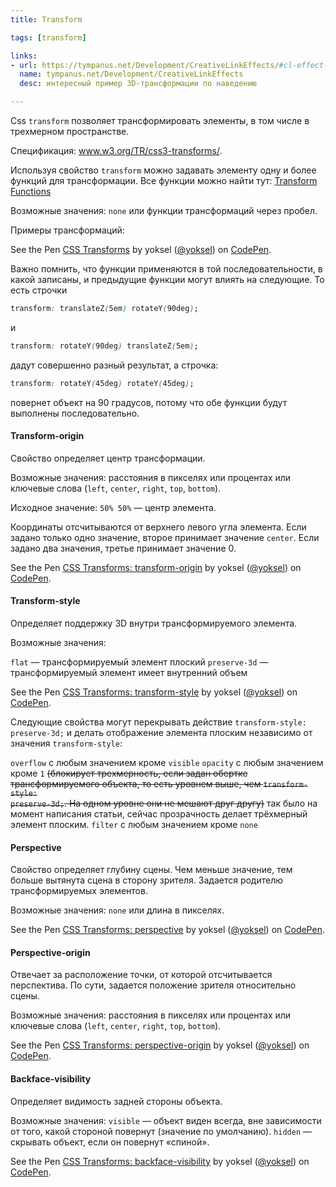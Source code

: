 ```yaml
---
title: Transform

tags: [transform]

links:
- url: https://tympanus.net/Development/CreativeLinkEffects/#cl-effect-2
  name: tympanus.net/Development/CreativeLinkEffects
  desc: интересный пример 3D-трансформации по наведению

---
```

<section>Css <code>transform</code> позволяет трансформировать элементы, в том числе в трехмерном пространстве.<!--more-->

Спецификация: <a href="http://www.w3.org/TR/css3-transforms/">www.w3.org/TR/css3-transforms/</a>.

Используя свойство <code>transform</code> можно задавать элементу одну и более функций для трансформации.
Все функции можно найти тут: <a href="/pages/transform-functions">Transform Functions</a>

Возможные значения: <code>none</code> или функции трансформаций через пробел.

Примеры трансформаций:

<p data-height="560" data-theme-id="4974" data-slug-hash="zNazqX" data-default-tab="result" data-user="yoksel" data-embed-version="2" data-pen-title="CSS Transforms" class="codepen">See the Pen <a href="http://codepen.io/yoksel/pen/zNazqX/">CSS Transforms</a> by yoksel (<a href="http://codepen.io/yoksel">@yoksel</a>) on <a href="http://codepen.io">CodePen</a>.</p>
<script async src="https://production-assets.codepen.io/assets/embed/ei.js"></script>

Важно помнить, что функции применяются в той последовательности, в какой записаны, и предыдущие функции могут влиять на следующие.
То есть строчки


```css
transform: translateZ(5em) rotateY(90deg);
```

и


```css
transform: rotateY(90deg) translateZ(5em);
```

дадут совершенно разный результат, а строчка:


```css
transform: rotateY(45deg) rotateY(45deg);
```

повернет объект на 90 градусов, потому что обе функции будут выполнены последовательно.

</section><section id="transform-origin" data-name="transform-origin"><h4>Transform-origin</h4>
Свойство определяет центр трансформации.

Возможные значения: расстояния в пикселях или процентах или ключевые слова (<code>left</code>, <code>center</code>, <code>right</code>, <code>top</code>, <code>bottom</code>).

Исходное значение: <code>50% 50%</code> — центр элемента.

Координаты отсчитываются от верхнего левого угла элемента.
Если задано только одно значение, второе принимает значение <code>center</code>.
Если задано два значения, третье принимает значение 0.

<p data-height="450" data-theme-id="4974" data-slug-hash="VPdWym" data-default-tab="result" data-user="yoksel" data-embed-version="2" data-pen-title="CSS Transforms: transform-origin" class="codepen">See the Pen <a href="http://codepen.io/yoksel/pen/VPdWym/">CSS Transforms: transform-origin</a> by yoksel (<a href="http://codepen.io/yoksel">@yoksel</a>) on <a href="http://codepen.io">CodePen</a>.</p>
<script async src="https://production-assets.codepen.io/assets/embed/ei.js"></script>

</section><section id="transform-style" data-name="transform-style"><h4>Transform-style</h4>
Определяет поддержку 3D внутри трансформируемого элемента.

Возможные значения:

<code>flat</code> — трансформируемый элемент плоский
<code>preserve-3d</code> — трансформируемый элемент имеет внутренний объем

<p data-height="450" data-theme-id="4974" data-slug-hash="xgzreO" data-default-tab="result" data-user="yoksel" data-embed-version="2" data-pen-title="CSS Transforms: transform-style" class="codepen">See the Pen <a href="http://codepen.io/yoksel/pen/xgzreO/">CSS Transforms: transform-style</a> by yoksel (<a href="http://codepen.io/yoksel">@yoksel</a>) on <a href="http://codepen.io">CodePen</a>.</p>
<script async src="https://production-assets.codepen.io/assets/embed/ei.js"></script>

Следующие свойства могут перекрывать действие <code>transform-style: preserve-3d;</code> и делать отображение элемента плоским независимо от значения <code>transform-style</code>:

<code>overflow</code> с любым значением кроме <code>visible</code>
<code>opacity</code> с любым значением кроме <code>1</code> <s>(блокирует трехмерность, если задан обертке трансформируемого объекта, то есть уровнем выше, чем <code>transform-style: preserve-3d;</code>. На одном уровне они не мешают друг другу)</s> так было на момент написания статьи, сейчас прозрачность делает трёхмерный элемент плоским.
<code>filter</code> с любым значением кроме <code>none</code>

</section><section id="perspective" data-name="perspective"><h4>Perspective</h4>
Свойство определяет глубину сцены.
Чем меньше значение, тем больше вытянута сцена в сторону зрителя.
Задается родителю трансформируемых элементов.

Возможные значения: <code>none</code> или длина в пикселях.

<p data-height="400" data-theme-id="4974" data-slug-hash="YNvxyE" data-default-tab="result" data-user="yoksel" data-embed-version="2" data-pen-title="CSS Transforms: perspective" class="codepen">See the Pen <a href="http://codepen.io/yoksel/pen/YNvxyE/">CSS Transforms: perspective</a> by yoksel (<a href="http://codepen.io/yoksel">@yoksel</a>) on <a href="http://codepen.io">CodePen</a>.</p>
<script async src="https://production-assets.codepen.io/assets/embed/ei.js"></script>

</section><section id="perspective-origin" data-name="perspective-origin"><h4>Perspective-origin</h4>
Отвечает за расположение точки, от которой отсчитывается перспектива.
По сути, задается положение зрителя относительно сцены.

Возможные значения: расстояния в пикселях или процентах или ключевые слова (<code>left</code>, <code>center</code>, <code>right</code>, <code>top</code>, <code>bottom</code>).

<p data-height="450" data-theme-id="4974" data-slug-hash="jyKLGO" data-default-tab="result" data-user="yoksel" data-embed-version="2" data-pen-title="CSS Transforms: perspective-origin" class="codepen">See the Pen <a href="http://codepen.io/yoksel/pen/jyKLGO/">CSS Transforms: perspective-origin</a> by yoksel (<a href="http://codepen.io/yoksel">@yoksel</a>) on <a href="http://codepen.io">CodePen</a>.</p>
<script async src="https://production-assets.codepen.io/assets/embed/ei.js"></script>

</section><section id="backface-visibility" data-name="backface-visibility"><h4>Backface-visibility</h4>
Определяет видимость задней стороны объекта.

Возможные значения:
<code>visible</code> — объект виден всегда, вне зависимости от того, какой стороной повернут (значение по умолчанию).
<code>hidden</code> — скрывать объект, если он повернут «спиной».

<p data-height="450" data-theme-id="4974" data-slug-hash="zNadaw" data-default-tab="result" data-user="yoksel" data-embed-version="2" data-pen-title="CSS Transforms: backface-visibility" class="codepen">See the Pen <a href="http://codepen.io/yoksel/pen/zNadaw/">CSS Transforms: backface-visibility</a> by yoksel (<a href="http://codepen.io/yoksel">@yoksel</a>) on <a href="http://codepen.io">CodePen</a>.</p>
<script async src="https://production-assets.codepen.io/assets/embed/ei.js"></script>
</section>
